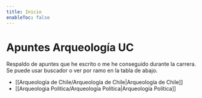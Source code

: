 ```yaml
---
title: Inicio
enableToc: false
---
```


# Apuntes Arqueología UC
Respaldo de apuntes que he escrito o me he conseguido durante la carrera. Se puede usar buscador o ver por ramo en la tabla de abajo.

- [[Arqueología de Chile/Arqueología de Chile|Arqueología de Chile]]
- [[Arqueologia Politica/Arqueología Política|Arqueología Política]]
